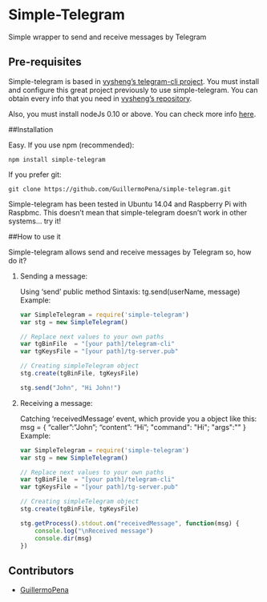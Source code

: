 # Simple-Telegram

Simple wrapper to send and receive messages by Telegram



## Pre-requisites


Simple-telegram is based in [vysheng’s telegram-cli project](https://github.com/vysheng/tg). You must install and configure this great project previously to use simple-telegram. You can obtain every info that you need in [vysheng’s repository](https://github.com/vysheng/tg).

Also, you must install nodeJs 0.10 or above. You can check more info [here](http://www.nodejs.org).



##Installation

Easy. If you use npm (recommended):

	npm install simple-telegram

If you prefer git:

	git clone https://github.com/GuillermoPena/simple-telegram.git

Simple-telegram has been tested in Ubuntu 14.04 and Raspberry Pi with Raspbmc.
This doesn’t mean that simple-telegram doesn’t work in other systems… try it!



##How to use it

Simple-telegram allows send and receive messages by Telegram so, how do it?

1. Sending a message:

	Using ‘send’ public method
	Sintaxis: tg.send(userName, message)
	Example:
	```javascript
	var SimpleTelegram = require('simple-telegram')
	var stg = new SimpleTelegram()

	// Replace next values to your own paths
	var tgBinFile  = "[your path]/telegram-cli"
	var tgKeysFile = "[your path]/tg-server.pub"

	// Creating simpleTelegram object
	stg.create(tgBinFile, tgKeysFile)

	stg.send("John", "Hi John!")
	```



2. Receiving a message:

	Catching ‘receivedMessage’ event, which provide you a object like this:
		msg = { “caller”:”John”; “content”: “Hi”; "command": "Hi"; "args":"" }
	Example:

	```javascript
	var SimpleTelegram = require('simple-telegram')
	var stg = new SimpleTelegram()

	// Replace next values to your own paths
	var tgBinFile  = "[your path]/telegram-cli"
	var tgKeysFile = "[your path]/tg-server.pub"

	// Creating simpleTelegram object
	stg.create(tgBinFile, tgKeysFile)

	stg.getProcess().stdout.on("receivedMessage", function(msg) {
	    console.log("\nReceived message")
	    console.dir(msg)
	})
	```



## Contributors

- [GuillermoPena](http://github.com/GuillermoPena)
